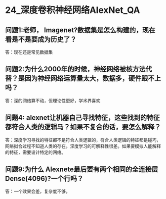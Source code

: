 # 24_深度卷积神经网络AlexNet_QA

## 问题1:老师， Imagenet?数据集是怎么构建的，现在看是不是要成为历史了？

答：现在还是常见数据集

## 问题2:为什么2000年的时候，神经网络被核方法代替？是因为神经网络运算量太大，数据多，硬件跟不上吗？

答：深的网络算不动，但理论性更好，学术界喜欢

## 问题4: alexnet让机器自己寻找特征，这些找到的特征都符合人类的逻辑马？如果不复合的话，要怎么解释？

答：深度学习寻找的特征都不是符合人类逻辑的，符合人类逻辑的特征都是碰巧，网络拟合过程不知道人类的存在。深度学习的可解释性很差。如果要模拟人能解释的特征，需要设计特定的网络。

## 问题9:为什么 Alexnete最后要有两个相同的全连接层 Dense(4096)?一个行吗？

答：一个效果会差，复杂度不够。

